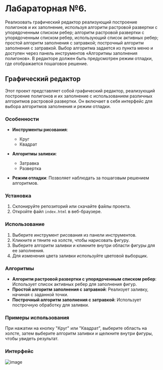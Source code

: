 # Лабараторная №6.
Реализовать графический редактор реализующий построение полигонов и их заполнение, используя алгоритм растровой развертки с упорядоченным списком ребер; алгоритм растровой развертки с упорядоченным списком ребер, использующий список активных ребер; простой алгоритм заполнения с затравкой; построчный алгоритм заполнения с затравкой. Выбор алгоритма задается из пункта меню и доступен через панель инструментов «Алгоритмы заполнения полигонов». В редакторе должен быть предусмотрен режим отладки, где отображается пошаговое решение.


## Графический редактор

Этот проект представляет собой графический редактор, реализующий построение полигонов и их заполнение с использованием различных алгоритмов растровой развертки. Он включает в себя интерфейс для выбора алгоритмов заполнения и режим отладки.

### Особенности

- **Инструменты рисования**:
  - Круг
  - Квадрат

- **Алгоритмы заливки**:
  - Затравка
  - Развертка

- **Режим отладки**: Позволяет наблюдать за пошаговым решением алгоритмов.

### Установка

1. Склонируйте репозиторий или скачайте файлы проекта.
2. Откройте файл `index.html` в веб-браузере.

### Использование

1. Выберите инструмент рисования из панели инструментов.
2. Кликните и тяните на холсте, чтобы нарисовать фигуру.
3. Выберите алгоритм заливки и кликните внутри области фигуры для ее заполнения.
4. Для изменения цвета заливки используйте цветовой выборщик.

### Алгоритмы

- **Алгоритм растровой развертки с упорядоченным списком ребер**: Использует список активных ребер для заполнения фигур.
- **Простой алгоритм заполнения с затравкой**: Реализует заливку, начиная с заданной точки.
- **Построчный алгоритм заполнения с затравкой**: Использует построчную обработку для заливки.

### Примеры использования

При нажатии на кнопку "Круг" или "Квадрат", выберите область на холсте, затем выберите алгоритм заливки и щелкните внутри фигуры, чтобы увидеть результат.

### Интерфейс
![image](https://github.com/user-attachments/assets/5b6285e1-5d55-4e2c-a702-286a97c5986f)

